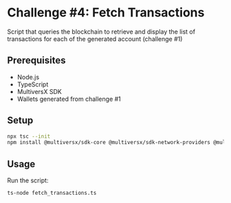 # Challenge #4: Fetch Transactions

Script that queries the blockchain to retrieve and display the list of transactions for each of the generated account (challenge #1)

## Prerequisites

- Node.js
- TypeScript
- MultiversX SDK
- Wallets generated from challenge #1

## Setup

```bash
npx tsc --init
npm install @multiversx/sdk-core @multiversx/sdk-network-providers @multiversx/sdk-wallet
```

## Usage

Run the script:
```bash
ts-node fetch_transactions.ts
```